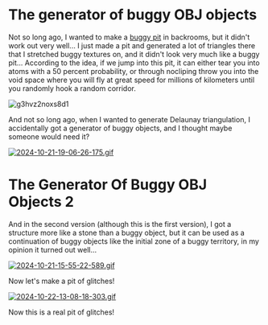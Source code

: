 # The generator of buggy OBJ objects

Not so long ago, I wanted to make a [buggy pit](https://www.reddit.com/r/backrooms/comments/1dmbht6/locations_for_level_0_in_the_backrooms/) in backrooms, but it didn't work out very well... I just made a pit and generated a lot of triangles there that I stretched buggy textures on, and it didn't look very much like a buggy pit... According to the idea, if we jump into this pit, it can either tear you into atoms with a 50 percent probability, or through nocliping throw you into the void space where you will fly at great speed for millions of kilometers until you randomly hook a random corridor.

![g3hvz2noxs8d1](https://github.com/user-attachments/assets/289e589f-b1ef-41eb-b84c-81d291edcebb)

And not so long ago, when I wanted to generate Delaunay triangulation, I accidentally got a generator of buggy objects, and I thought maybe someone would need it?

[![2024-10-21-19-06-26-175.gif](https://i.postimg.cc/fbZFbRXZ/2024-10-21-19-06-26-175.gif)](https://postimg.cc/Js6K6mPd)

# The Generator Of Buggy OBJ Objects 2

And in the second version (although this is the first version), I got a structure more like a stone than a buggy object, but it can be used as a continuation of buggy objects like the initial zone of a buggy territory, in my opinion it turned out well...

[![2024-10-21-15-55-22-589.gif](https://i.postimg.cc/J4SHq9KH/2024-10-21-15-55-22-589.gif)](https://postimg.cc/MvbGZ3Cz)

Now let's make a pit of glitches! 

[![2024-10-22-13-08-18-303.gif](https://i.postimg.cc/Y9kZk0xK/2024-10-22-13-08-18-303.gif)](https://postimg.cc/NyJpkgVp)

Now this is a real pit of glitches!
